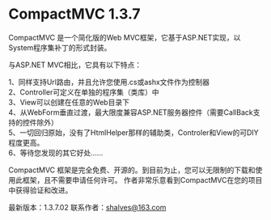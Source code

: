 CompactMVC 1.3.7
==========

CompactMVC 是一个简化版的Web MVC框架，它基于ASP.NET实现，以System程序集补丁的形式封装。

与ASP.NET MVC相比，它具有以下特点：

1、同样支持Url路由，并且允许您使用.cs或ashx文件作为控制器 <br />
2、Controller可定义在单独的程序集（类库）中 <br />
3、View可以创建在任意的Web目录下 <br />
4、从WebForm垂直过渡，最大限度兼容ASP.NET服务器控件（需要CallBack支持的控件除外） <br />
5、一切回归原始，没有了HtmlHelper那样的辅助类，Controler和View的可DIY程度更高。 <br />
6、等待您发现的其它好处…… <br />

CompactMVC 框架是完全免费、开源的。到目前为止，您可以无限制的下载和使用此框架，且不需要申请任何许可。
作者非常乐意看到CompactMVC在您的项目中获得验证和改进。

最新版本：1.3.7.02
联系作者：shalves@163.com

